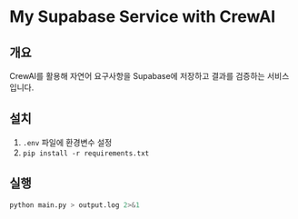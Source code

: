 # My Supabase Service with CrewAI

## 개요
CrewAI를 활용해 자연어 요구사항을 Supabase에 저장하고 결과를 검증하는 서비스입니다.

## 설치
1. `.env` 파일에 환경변수 설정
2. `pip install -r requirements.txt`

## 실행
```bash
python main.py > output.log 2>&1
``` 